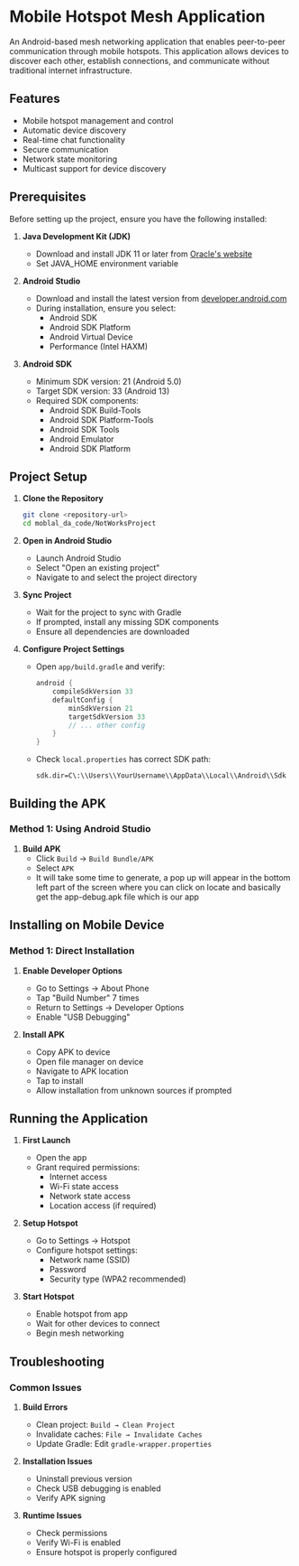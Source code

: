 # Mobile Hotspot Mesh Application

An Android-based mesh networking application that enables peer-to-peer communication through mobile hotspots. This application allows devices to discover each other, establish connections, and communicate without traditional internet infrastructure.

## Features

- Mobile hotspot management and control
- Automatic device discovery
- Real-time chat functionality
- Secure communication
- Network state monitoring
- Multicast support for device discovery

## Prerequisites

Before setting up the project, ensure you have the following installed:

1. **Java Development Kit (JDK)**
   - Download and install JDK 11 or later from [Oracle's website](https://www.oracle.com/java/technologies/downloads/)
   - Set JAVA_HOME environment variable

2. **Android Studio**
   - Download and install the latest version from [developer.android.com](https://developer.android.com/studio)
   - During installation, ensure you select:
     - Android SDK
     - Android SDK Platform
     - Android Virtual Device
     - Performance (Intel HAXM)

3. **Android SDK**
   - Minimum SDK version: 21 (Android 5.0)
   - Target SDK version: 33 (Android 13)
   - Required SDK components:
     - Android SDK Build-Tools
     - Android SDK Platform-Tools
     - Android SDK Tools
     - Android Emulator
     - Android SDK Platform

## Project Setup

1. **Clone the Repository**
   ```bash
   git clone <repository-url>
   cd moblal_da_code/NotWorksProject
   ```

2. **Open in Android Studio**
   - Launch Android Studio
   - Select "Open an existing project"
   - Navigate to and select the project directory

3. **Sync Project**
   - Wait for the project to sync with Gradle
   - If prompted, install any missing SDK components
   - Ensure all dependencies are downloaded

4. **Configure Project Settings**
   - Open `app/build.gradle` and verify:
     ```gradle
     android {
         compileSdkVersion 33
         defaultConfig {
             minSdkVersion 21
             targetSdkVersion 33
             // ... other config
         }
     }
     ```
   - Check `local.properties` has correct SDK path:
     ```properties
     sdk.dir=C\:\\Users\\YourUsername\\AppData\\Local\\Android\\Sdk
     ```

## Building the APK

### Method 1: Using Android Studio

1. **Build APK**
   - Click `Build` → `Build Bundle/APK`
   - Select `APK`
   - It will take some time to generate, a pop up will appear in the bottom left part of the screen where you can click on locate and basically get the app-debug.apk file which is our app


## Installing on Mobile Device

### Method 1: Direct Installation

1. **Enable Developer Options**
   - Go to Settings → About Phone
   - Tap "Build Number" 7 times
   - Return to Settings → Developer Options
   - Enable "USB Debugging"


2. **Install APK**
   - Copy APK to device
   - Open file manager on device
   - Navigate to APK location
   - Tap to install
   - Allow installation from unknown sources if prompted

## Running the Application

1. **First Launch**
   - Open the app
   - Grant required permissions:
     - Internet access
     - Wi-Fi state access
     - Network state access
     - Location access (if required)

2. **Setup Hotspot**
   - Go to Settings → Hotspot
   - Configure hotspot settings:
     - Network name (SSID)
     - Password
     - Security type (WPA2 recommended)

3. **Start Hotspot**
   - Enable hotspot from app
   - Wait for other devices to connect
   - Begin mesh networking

## Troubleshooting

### Common Issues

1. **Build Errors**
   - Clean project: `Build → Clean Project`
   - Invalidate caches: `File → Invalidate Caches`
   - Update Gradle: Edit `gradle-wrapper.properties`

2. **Installation Issues**
   - Uninstall previous version
   - Check USB debugging is enabled
   - Verify APK signing

3. **Runtime Issues**
   - Check permissions
   - Verify Wi-Fi is enabled
   - Ensure hotspot is properly configured


 